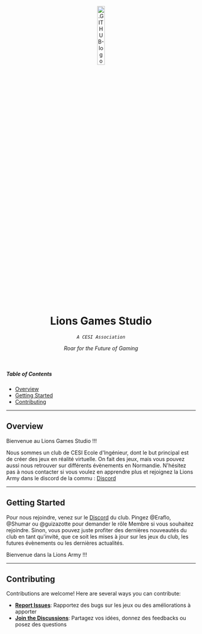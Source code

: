 <p align="center">
  <img src="https://github.com/LionsGamesStudio/DocumentsClub/blob/main/Club/Img/logo_lions_GS.png" width="20%" alt=".GITHUB-logo">
</p>
<p align="center">
    <h1 align="center">Lions Games Studio</h1>
</p>
<p align="center">
    <em><code>A CESI Association</code></em>
</p>
<p align="center">
		<em>Roar for the Future of Gaming</em>
</p>
<p align="center">
	</p>

<br>

#####  Table of Contents

- [ Overview](#-overview)
- [ Getting Started](#-getting-started)
- [ Contributing](#-contributing)

---

##  Overview

Bienvenue au Lions Games Studio !!!

Nous sommes un club de CESI Ecole d'Ingénieur, dont le but principal est de créer des jeux en réalité virtuelle. 
On fait des jeux, mais vous pouvez aussi nous retrouver sur différents évènements en Normandie.
N'hésitez pas à nous contacter si vous voulez en apprendre plus et rejoignez la Lions Army dans le discord de la commu : [Discord](https://discord.gg/UUEtzXG9zc)

---

##  Getting Started

Pour nous rejoindre, venez sur le [Discord](https://discord.gg/UUEtzXG9zc) du club. 
Pingez @Eraflo, @Shumar ou @guizazotte pour demander le rôle Membre si vous souhaitez rejoindre. 
Sinon, vous pouvez juste profiter des dernières nouveautés du club en tant qu'invité, que ce soit les mises à jour sur les jeux du club, les futures évènements ou les dernières actualités.

Bienvenue dans la Lions Army !!!

---

##  Contributing

Contributions are welcome! Here are several ways you can contribute:

- **[Report Issues](https://github.com/LionsGamesStudio/.github/issues)**: Rapportez des bugs sur les jeux ou des améliorations à apporter
- **[Join the Discussions](https://github.com/LionsGamesStudio/.github/discussions)**: Partagez vos idées, donnez des feedbacks ou posez des questions
